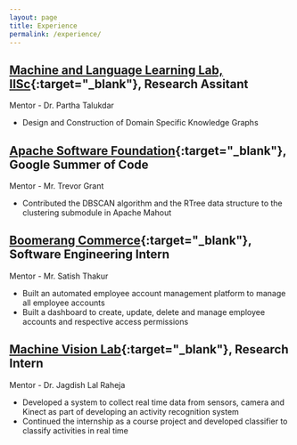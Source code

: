 ```yaml
---
layout: page
title: Experience
permalink: /experience/
---
```


## [Machine and Language Learning Lab, IISc]{:target="_blank"}, Research Assitant
Mentor - Dr. Partha Talukdar

- Design and Construction of Domain Specific Knowledge Graphs

## [Apache Software Foundation]{:target="_blank"}, Google Summer of Code
Mentor - Mr. Trevor Grant

- Contributed the DBSCAN algorithm and the RTree data structure to the clustering submodule in Apache Mahout

## [Boomerang Commerce]{:target="_blank"}, Software Engineering Intern
Mentor - Mr. Satish Thakur

- Built an automated employee account management platform to manage all employee accounts
- Built a dashboard to create, update, delete and manage employee accounts and respective access permissions

## [Machine Vision Lab]{:target="_blank"}, Research Intern
Mentor - Dr. Jagdish Lal Raheja

- Developed a system to collect real time data from sensors, camera and Kinect as part of developing an activity recognition system
- Continued the internship as a course project and developed classifier to classify activities in real time

[Boomerang Commerce]: https://www.boomerangcommerce.com/
[Machine and Language Learning Lab, IISc]: https://malllabiisc.github.io/
[Apache Software Foundation]: https://www.apache.org/
[Machine Vision Lab]: http://www.ceeri.res.in/profiles/j-l-raheja/
